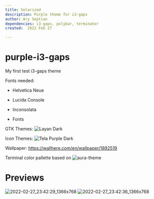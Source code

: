 ```yaml
---
title: Solarized
description: Purple theme for i3-gaps
author: Ary Septian
dependencies: i3-gaps, polybar, terminator
created:  2022 Feb 27

---
```

# purple-i3-gaps
My first test i3-gaps theme

Fonts needed:

- Helvetica Neue

- Lucida Console

- Inconsolata

- Fonts

GTK Themes:
![Layan Dark](https://www.gnome-look.org/p/1309214)

Icon Themes:
![Tela Purple Dark](https://www.pling.com/p/1279924)

Wallpaper:
https://wallhere.com/en/wallpaper/1892519

Terminal color pallette based on ![aura-theme](https://github.com/daltonmenezes/aura-theme/tree/main/packages/terminal-app) 

# Previews
![2022-02-27_23:42:29_1366x768](https://user-images.githubusercontent.com/100527748/155892393-23cac40f-67ff-4b06-a40a-bf92b89c1b85.png)
![2022-02-27_23:42:36_1366x768](https://user-images.githubusercontent.com/100527748/155892401-897ec71e-bea2-4175-a219-5c8eca488357.png)
